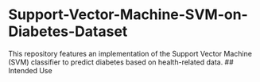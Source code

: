 # Support-Vector-Machine-SVM-on-Diabetes-Dataset
This repository features an implementation of the Support Vector Machine (SVM) classifier to predict diabetes based on health-related data.  ## Intended Use

